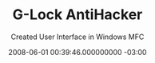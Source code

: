 ---
layout: project
title: G-Lock AntiHacker
subtitle: Created User Interface in Windows MFC
date: 2008-06-01 00:39:46.000000000 -03:00
type: post

ext_url: http://www.gastecnologia.com/  
img: glock.jpg

categories:
- projects
published: false
---